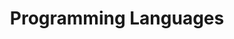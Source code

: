 ---
layout: list
title: Programming Languages
slug: pl

description: >
  [Python의 관하여..](https://aminsc.github.io/python/)

  [Java의 관하여..](https://aminsc.github.io/java/)
sitemap: false
---